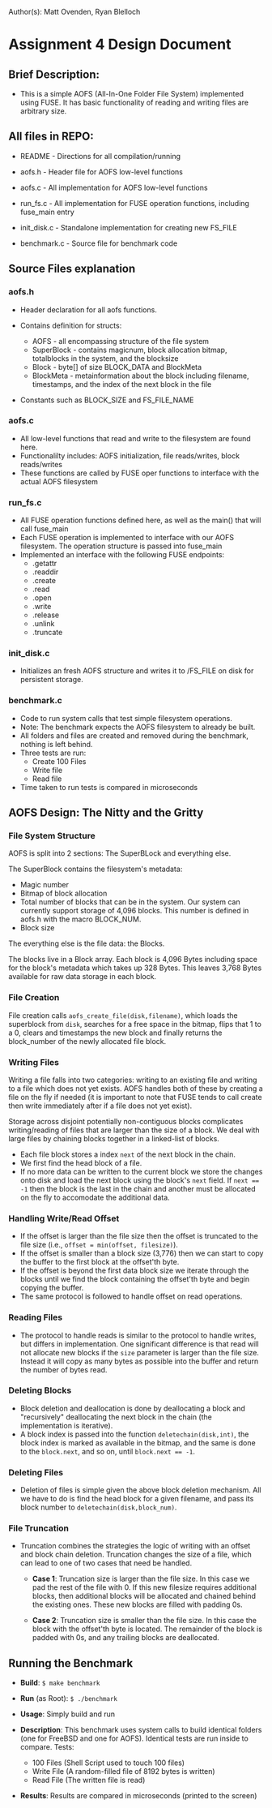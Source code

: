 Author(s): Matt Ovenden, Ryan Blelloch

# Assignment 4 Design Document

## Brief Description:
  - This is a simple AOFS (All-In-One Folder File System) implemented using 
    FUSE. It has basic functionality of reading and writing files are arbitrary 
    size.

## All files in REPO:

* README                - Directions for all compilation/running

* aofs.h                - Header file for AOFS low-level functions

* aofs.c                - All implementation for AOFS low-level functions

* run_fs.c              - All implementation for FUSE operation functions, 
                           including fuse_main entry

* init_disk.c           - Standalone implementation for creating new FS_FILE

* benchmark.c           - Source file for benchmark code

## Source Files explanation

### aofs.h
  - Header declaration for all aofs functions.
  - Contains definition for structs:
    + AOFS - all encompassing structure of the file system
    + SuperBlock - contains magicnum, block allocation bitmap, totalblocks in
                  the system, and the blocksize
    + Block - byte[] of size BLOCK_DATA and BlockMeta
    + BlockMeta - metainformation about the block including filename, 
                timestamps, and the index of the next block in the file
                
  - Constants such as BLOCK_SIZE and FS_FILE_NAME
 
### aofs.c
  - All low-level functions that read and write to the filesystem are found here. 
  - Functionalilty includes: AOFS initialization, file reads/writes, block 
    reads/writes
  - These functions are called by FUSE oper functions to interface with the 
    actual AOFS filesystem

### run_fs.c
  - All FUSE operation functions defined here, as well as the main() that will 
    call fuse_main
  - Each FUSE operation is implemented to interface with our AOFS filesystem. 
    The operation structure is passed into fuse_main
  - Implemented an interface with the following FUSE endpoints:
    + .getattr
    + .readdir
    + .create
    + .read
    + .open
    + .write
    + .release
    + .unlink
    + .truncate

### init_disk.c
  - Initializes an fresh AOFS structure and writes it to /FS_FILE on disk for
    persistent storage.

### benchmark.c
  - Code to run system calls that test simple filesystem operations.
  - Note: The benchmark expects the AOFS filesystem to already be built.
  - All folders and files are created and removed during the benchmark, nothing is left behind.
  - Three tests are run:
    + Create 100 Files
    + Write file
    + Read file
  - Time taken to run tests is compared in microseconds

## AOFS Design: The Nitty and the Gritty

### File System Structure

AOFS is split into 2 sections: The SuperBLock and everything else.

  The SuperBlock contains the filesystem's metadata:
  * Magic number
  * Bitmap of block allocation
  * Total number of blocks that can be in the system. Our system can currently
    support storage of 4,096 blocks. This number is defined in aofs.h with the
    macro BLOCK_NUM.
  * Block size
  
The everything else is the file data: the Blocks. 

The blocks live in a Block
    array. Each block is 4,096 Bytes including space for the block's
    metadata which takes up 328 Bytes. This leaves 3,768 Bytes available for
    raw data storage in each block.


### File Creation

File creation calls `aofs_create_file(disk,filename)`, which loads the superblock
from `disk`, searches for a free space in the bitmap, flips that 1 to a 0,
clears and timestamps the new block and finally returns the block_number of the 
newly allocated file block. 

### Writing Files

Writing a file falls into two categories: writing to an existing file and writing
to a file which does not yet exists. AOFS handles both of these by creating a 
file on the fly if needed (it is important to note that FUSE tends to call 
create then write immediately after if a file does not yet exist).

Storage across disjoint potentially non-contiguous blocks complicates writing/reading
of files that are larger than the size of a block. We deal with large files by 
chaining blocks together in a linked-list of blocks.

  - Each file block stores a index `next` of the next block in the chain.
  - We first find the head block of a file.
  - If no more data can be written to the current block we store the changes onto
    disk and load the next block using the block's `next` field. If `next == -1`
    then the block is the last in the chain and another must be allocated on the
    fly to accomodate the additional data.

### Handling Write/Read Offset
  - If the offset is larger than the file size then the offset is truncated to 
    the file size (i.e., `offset = min(offset, filesize)`).
  - If the offset is smaller than a block size (3,776) then we can start to copy
    the buffer to the first block at the offset'th byte.
  - If the offset is beyond the first data block size we iterate through the 
    blocks until we find the block containing the offset'th byte and begin 
    copying the buffer.
  - The same protocol is followed to handle offset on read operations.

### Reading Files
  - The protocol to handle reads is similar to the protocol to handle writes, 
    but differs in implementation. One significant difference is that read will
    not allocate new blocks if the `size` parameter is larger than the file size.
    Instead it will copy as many bytes as possible into the buffer and return 
    the number of bytes read.
    

### Deleting Blocks
  - Block deletion and deallocation is done by deallocating a block and 
    "recursively" deallocating the next block in the chain (the implementation
    is iterative).
  - A block index is passed into the function `deletechain(disk,int)`, the block
    index is marked as available in the bitmap, and the same is done to the 
    `block.next`, and so on, until `block.next == -1`.

### Deleting Files
  - Deletion of files is simple given the above block deletion mechanism. All we
    have to do is find the head block for a given filename, and pass its block
    number to `deletechain(disk,block_num)`.

### File Truncation
  - Truncation combines the strategies the logic of writing with an offset and 
    block chain deletion. Truncation changes the size of a file, which can lead
    to one of two cases that need be handled.
    
     - **Case 1**: Truncation size is larger than the file size. In this case we
                pad the rest of the file with 0. If this new filesize requires
                additional blocks, then additional blocks will be allocated and
                chained behind the existing ones. These new blocks are filled
                with padding 0s.
     
     - **Case 2**: Truncation size is smaller than the file size. In this case
                the block with the offset'th byte is located. The remainder of 
                the block is padded with 0s, and any trailing blocks are 
                deallocated.

## Running the Benchmark
- **Build**:
  `$ make benchmark`
    
 - **Run** (as Root):
  `$ ./benchmark`

 - **Usage**:
  Simply build and run

 - **Description**:
  This benchmark uses system calls to build identical folders 
  (one for FreeBSD and one for AOFS). Identical  tests are run 
  inside to compare. Tests:
    - 100 Files (Shell Script used to touch 100 files)
    - Write File (A random-filled file of 8192 bytes is written)
    - Read File (The written file is read)
              
 - **Results**:
  Results are compared in microseconds (printed to the screen)


